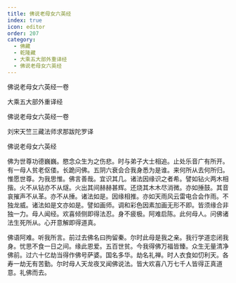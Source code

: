 ```yaml
---
title: 佛说老母女六英经
index: true
icon: editor
order: 207
category:
  - 佛藏
  - 乾隆藏
  - 大乘五大部外重译经
  - 佛说老母女六英经
---
```


佛说老母女六英经一卷  

大乘五大部外重译经  

佛说老母女六英经一卷  

刘宋天竺三藏法师求那跋陀罗译  

佛说老母女六英经  

佛为世尊功德巍巍。愍念众生为之伤悲。时与弟子大士相追。止处乐音广有所开。有一母人贫老伛偻。长跪问佛。五阴六衰会合我身悉为是谁。来何所从去何所归。惟愿世尊。为我思惟。佛言善哉。宜识其几。诸法因缘识之者希。譬如钻火两木相揩。火不从钻亦不从燧。火出其间赫赫甚辉。还烧其木木尽消微。亦如捶鼓。其音哀摧声不从革。亦不从捶。诸法如是。因缘相推。亦如天雨风云雷电合会作雨。不独龙威。诸法如是文亦如是。譬如画师。调和彩色因素加画无形不即。皆须缘合非独一力。母人闻经。欢喜倾侧即得法忍。身不疲极。阿难启陈。此何母人。问佛诸法生死所从。心开意解即得道真。  

佛语阿难。听我所言。前过去佛名曰拘留秦。尔时此母是我之亲。我行学道恋闭我身。忧思不食一日之间。缘此恩爱。五百世贫。今我得佛万福皆臻。众生无量清净佛前。过六十亿劫当得作佛号萨婆。国名多华。劫名礼禅。时人衣食如忉利天。各寿一劫无有苦勤。尔时母人天龙夜叉闻佛说法。皆大欢喜八万七千人皆得正真道意。礼佛而去。  
